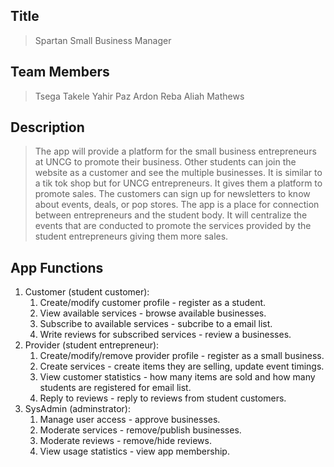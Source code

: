 
## Title
> Spartan Small Business Manager

## Team Members
> Tsega Takele
> Yahir Paz Ardon
> Reba Aliah Mathews

## Description 
> The app will provide a platform for the small business entrepreneurs at UNCG to promote their business. Other students can join the website as a
> customer and see the multiple businesses. It is similar to a tik tok shop but for UNCG entrepreneurs. It gives them a platform to promote sales.
> The customers can sign up for newsletters to know about events, deals, or pop stores.
> The app is a place for connection between entrepreneurs and the student body. It will centralize the events that are conducted to promote the services provided
> by the student entrepreneurs giving them more sales. 

## App Functions
1. Customer (student customer):
    1. Create/modify customer profile - register as a student.
    2. View available services - browse available businesses.
    3. Subscribe to available services - subcribe to a email list.
    4. Write reviews for subscribed services - review a businesses.
2. Provider (student entrepreneur):
    1. Create/modify/remove provider profile - register as a small business.
    2. Create services - create items they are selling, update event timings.
    3. View customer statistics - how many items are sold and how many students are registered for email list.
    4. Reply to reviews - reply to reviews from student customers.
3. SysAdmin (adminstrator):
    1. Manage user access - approve businesses.
    2. Moderate services - remove/publish businesses.
    3. Moderate reviews - remove/hide reviews.
    4. View usage statistics - view app membership.

